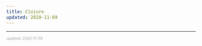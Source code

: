 ```yaml
---
title: Clojure
updated: 2020-11-09
---
```


---

<sup><sub><font color="#a6a6a6">updated: 2020-11-09</font></sub></sup>
